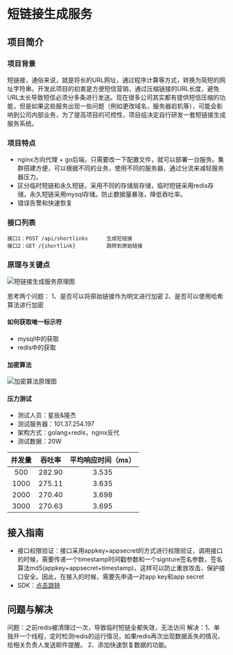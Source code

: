# 短链接生成服务

## 项目简介

### 项目背景
短链接，通俗来说，就是将长的URL网址，通过程序计算等方式，转换为简短的网址字符串。开发此项目的初衷是方便短信营销，通过压缩链接的URL长度，避免URL太长导致短信必须分多条进行发送。现在很多公司其实都有提供短信压缩的功能，但是如果这些服务出现一些问题（例如更改域名，服务器宕机等），可能会影响到公司内部业务，为了提高项目的可控性，项目组决定自行研发一套短链接生成服务系统。

### 项目特点
- nginx方向代理 + go后端，只需要改一下配置文件，就可以部署一台服务。集群搭建方便，可以根据不同的业务，使用不同的服务器，通过分流来减轻服务器压力。
- 区分临时短链和永久短链，采用不同的存储层存储，临时短链采用redis存储，永久短链采用mysql存储。防止数据量暴涨，降低吞吐率。
- 错误告警和快速恢复

### 接口列表
```
接口1：POST /api/shortlinks      生成短链接
接口2：GET /{shortlink}          跳转到原始链接
```

### 原理与关键点
![短链接生成服务原理图](https://github.com/wangsir0624/resources/blob/master/images/shortlinks_share/yuanli.jpg)

思考两个问题：
1、是否可以将原始链接作为明文进行加密
2、是否可以使用哈希算法进行加密

#### 如何获取唯一标示符
- mysql中的获取
- redis中的获取

#### 加密算法
![加密算法原理图](https://github.com/wangsir0624/resources/blob/master/images/shortlinks_share/jiami.png)

#### 压力测试
- 测试人员：星辰&隆杰
- 测试服务器：101.37.254.197
- 架构方式：golang+redis，nginx反代
- 测试数据：20W

|    并发量     |  吞吐率   |   平均响应时间（ms）   |
| :---------: | :---: | :----: |
| 500 | 282.90 | 3.535 | 
| 1000 | 275.11 | 3.635 |
| 2000 | 270.40 | 3.698 |
| 3000 | 270.63 | 3.695 |

## 接入指南
- 接口权限验证：接口采用appkey+appsecret的方式进行权限验证，调用接口的时候，需要传递一个timestamp时间戳参数和一个signture签名参数，签名算法md5(appkey+appsecret+timestamp)，这样可以防止重放攻击，保护接口安全。因此，在接入的时候，需要先申请一对app key和app secret
- SDK：[点击跳转](http://git.linghit.com:666/datacenter/datacenter.linghit.com.backend/tree/master/src/Services/ShortLinks)

## 问题与解决
问题：之前redis被清理过一次，导致临时短链全都失效，无法访问
解决：1、单独开一个线程，定时检测redis的运行情况，如果redis再次出现数据丢失的情况，给相关负责人发送邮件提醒。
2、添加快速恢复数据的功能。